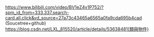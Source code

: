 https://www.bilibili.com/video/BV1eZ4y1P752/?spm_id_from=333.337.search-card.all.click&vd_source=27a73c43465a6565a0fa9cda695b4cad (Soucetree+github)
https://blog.csdn.net/LXL_815520/article/details/53638481(類與物件)		 
